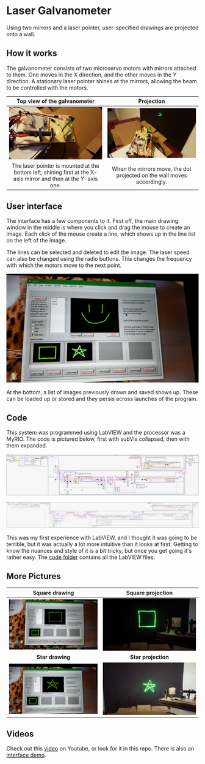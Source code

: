 # Laser Galvanometer

Using two mirrors and a laser pointer, user-specified drawings are projected onto a wall.

## How it works

The galvanometer consists of two microservo motors with mirrors attached to them. One moves in the X direction, and the other moves in the Y direction. A stationary laser pointer shines at the mirrors, allowing the beam to be controlled with the motors.

| Top view of the galvanometer | Projection |
|:-:|:-:|
| ![Top][Top] | ![Projection][Projection] |
| The laser pointer is mounted at the bottom left, shining first at the X-axis mirror and then at the Y-axis one. | When the mirrors move, the dot projected on the wall moves accordingly. |

## User interface

The interface has a few components to it. First off, the main drawing window in the middle is where you click and drag the mouse to create an image. Each click of the mouse create a line, which shows up in the line list on the left of the image.

The lines can be selected and deleted to edit the image. The laser speed can also be changed using the radio buttons. This changes the frequency with which the motors move to the next point.

![Interface][Interface]

At the bottom, a list of images previously drawn and saved shows up. These can be loaded up or stored and they persis across launches of the program.

## Code

This system was programmed using LabVIEW and the processor was a MyRIO. The code is pictured below, first with subVIs collapsed, then with them expanded.

![Small][Small]

![Large][Large]

This was my first experience with LabVIEW, and I thought it was going to be terrible, but it was actually a lot more intuitive than it looks at first. Getting to know the nuances and style of it is a bit tricky, but once you get going it's rather easy. The [code folder](code/) contains all the LabVIEW files.

## More Pictures

| Square drawing | Square projection |
|:-:|:-:|
| ![Square][Square] | ![Square2][Square2] |
| **Star drawing** | **Star projection** |
| ![Star][Star] | ![Star2][Star2] |

## Videos

Check out this [video](https://youtu.be/C9D14AHB2rQ) on Youtube, or look for it in this repo. There is also an [interface demo](https://youtu.be/PQFSFJuBIHo).


[//]: # (images)
[Top]: ./images/top.jpg "Top view"
[Projection]: ./images/projection.jpg "Projection"
[Interface]: ./images/interface.jpg "User Interface"
[Small]: ./images/small.png "Small code"
[Large]: ./images/large.png "Large code"
[Square]: ./images/square.jpg "Square drawing"
[Square2]: ./images/square2.jpg "Square projection"
[Star]: ./images/star.jpg "Star drawing"
[Star2]: ./images/star2.jpg "Star projection"

